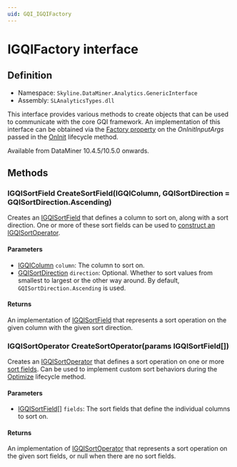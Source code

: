 ```yaml
---
uid: GQI_IGQIFactory
---
```


# IGQIFactory interface

## Definition

- Namespace: `Skyline.DataMiner.Analytics.GenericInterface`
- Assembly: `SLAnalyticsTypes.dll`

This interface provides various methods to create objects that can be used to communicate with the core GQI framework. An implementation of this interface can be obtained via the [Factory property](xref:GQI_OnInitInputArgs#properties) on the *OnInitInputArgs* passed in the [OnInit](xref:GQI_IGQIOnInit#oninitoutputargs-oninitoninitinputargs-args) lifecycle method.

Available from DataMiner 10.4.5/10.5.0 onwards.<!-- RN 39136 -->

## Methods

### IGQISortField CreateSortField(IGQIColumn, GQISortDirection = GQISortDirection.Ascending)

Creates an [IGQISortField](xref:GQI_IGQISortField) that defines a column to sort on, along with a sort direction. One or more of these sort fields can be used to [construct an IGQISortOperator](#igqisortoperator-createsortoperatorparams-igqisortfield).

#### Parameters

- [IGQIColumn](xref:GQI_IGQIColumn) `column`: The column to sort on.
- [GQISortDirection](xref:GQI_GQISortDirection) `direction`: Optional. Whether to sort values from smallest to largest or the other way around. By default, `GQISortDirection.Ascending` is used.

#### Returns

An implementation of [IGQISortField](xref:GQI_IGQISortField) that represents a sort operation on the given column with the given sort direction.

### IGQISortOperator CreateSortOperator(params IGQISortField[])

Creates an [IGQISortOperator](xref:GQI_IGQISortOperator) that defines a sort operation on one or more [sort fields](xref:GQI_IGQISortField). Can be used to implement custom sort behaviors during the [Optimize](xref:GQI_IGQIOptimizableOperator#igqiquerynode-optimizeigqioperatornode-currentnode-igqicoreoperator-nextoperator) lifecycle method.

#### Parameters

- [IGQISortField](xref:GQI_IGQISortField)[] `fields`: The sort fields that define the individual columns to sort on.

#### Returns

An implementation of [IGQISortOperator](xref:GQI_IGQISortOperator) that represents a sort operation on the given sort fields, or null when there are no sort fields.
